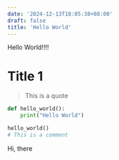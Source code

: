 ```yaml
---
date: '2024-12-13T18:05:38+08:00'
draft: false
title: 'Hello World'
---
```


Hello World!!!!

# Title 1

> This is a quote

```python
def hello_world():
    print("Hello World")

hello_world()
# This is a comment
```

Hi, there